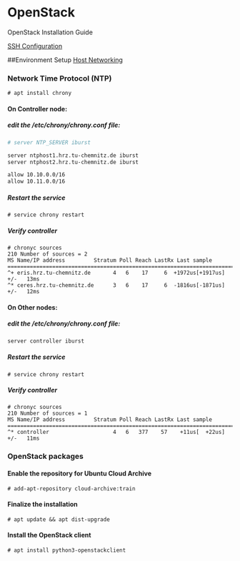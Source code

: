 # OpenStack
OpenStack Installation Guide

[SSH Configuration](https://github.com/kukkalli/OpenStack/blob/master/initial-setup/ssh.md)

##Environment Setup
[Host Networking](https://github.com/kukkalli/OpenStack/blob/master/environment-setup/host-networking.md)

### Network Time Protocol (NTP)
```
# apt install chrony
```
#### On Controller node:
##### edit the /etc/chrony/chrony.conf file:
```bash
# server NTP_SERVER iburst

server ntphost1.hrz.tu-chemnitz.de iburst
server ntphost2.hrz.tu-chemnitz.de iburst

allow 10.10.0.0/16
allow 10.11.0.0/16

```

##### Restart the service
```
# service chrony restart
```

##### Verify controller
```
# chronyc sources
210 Number of sources = 2
MS Name/IP address         Stratum Poll Reach LastRx Last sample
===============================================================================
^+ eris.hrz.tu-chemnitz.de       4   6    17     6  +1972us[+1917us] +/-   13ms
^* ceres.hrz.tu-chemnitz.de      3   6    17     6  -1816us[-1871us] +/-   12ms
```

#### On Other nodes:
##### edit the /etc/chrony/chrony.conf file:
```bash
server controller iburst

```

##### Restart the service
```
# service chrony restart
```

##### Verify controller
```
# chronyc sources
210 Number of sources = 1
MS Name/IP address         Stratum Poll Reach LastRx Last sample
===============================================================================
^* controller                    4   6   377    57    +11us[  +22us] +/-   11ms
```

### OpenStack packages
#### Enable the repository for Ubuntu Cloud Archive
```
# add-apt-repository cloud-archive:train
```

#### Finalize the installation
```
# apt update && apt dist-upgrade
```


#### Install the OpenStack client
```
# apt install python3-openstackclient
```

